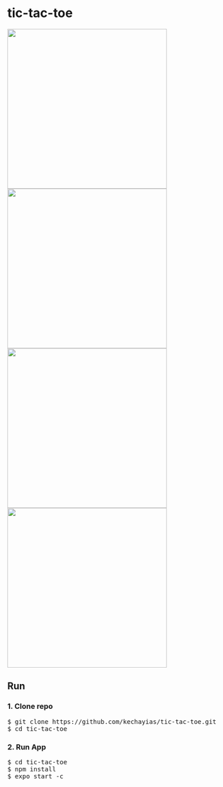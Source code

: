 # tic-tac-toe

<p float="left"> 
  <img src="https://user-images.githubusercontent.com/70820055/169206336-7e66471b-bfcc-4fc1-b877-1d0246cc7c5e.png" height=360> 
  <img src="https://user-images.githubusercontent.com/70820055/169206342-2e81e8ba-c021-491b-9605-303b8d19e868.png"  height=360> 
  <img src="https://user-images.githubusercontent.com/70820055/169206366-79b31af6-7d35-4271-879f-355f8744ccfa.png"  height=360> 
  <img src="https://user-images.githubusercontent.com/70820055/169206395-e89d49ef-7ced-446e-8f99-ace9f93d0496.png"  height=360> 
</p>


## Run
### <b> 1. Clone repo </b> <br/>
<pre>
$ git clone https://github.com/kechayias/tic-tac-toe.git
$ cd tic-tac-toe
</pre>
  
### <b> 2. Run App </b> <br/>
<pre>
$ cd tic-tac-toe
$ npm install
$ expo start -c
</pre>
